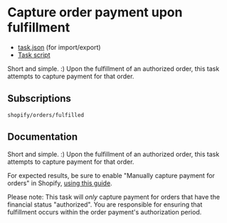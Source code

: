 # Capture order payment upon fulfillment

* [task.json](../../tasks/capture-order-payment-upon-fulfillment.json) (for import/export)
* [Task script](./script.liquid)

Short and simple. :) Upon the fulfillment of an authorized order, this task attempts to capture payment for that order.

## Subscriptions

```liquid
shopify/orders/fulfilled
```

## Documentation

Short and simple. :) Upon the fulfillment of an authorized order, this task attempts to capture payment for that order.

For expected results, be sure to enable "Manually capture payment for orders" in Shopify, [using this guide](https://help.shopify.com/en/manual/payments/payment-authorization#set-up-manual-capture-of-credit-card-payments).

Please note: This task will *only* capture payment for orders that have the financial status "authorized". You are responsible for ensuring that fulfillment occurs within the order payment's authorization period.
